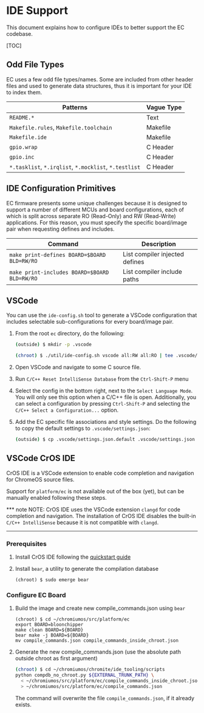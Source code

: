 # IDE Support

This document explains how to configure IDEs to better support the EC codebase.

[TOC]

## Odd File Types

EC uses a few odd file types/names. Some are included from other header files
and used to generate data structures, thus it is important for your IDE to index
them.

Patterns                                              | Vague Type
----------------------------------------------------- | ----------
`README.*`                                            | Text
`Makefile.rules`, `Makefile.toolchain`                | Makefile
`Makefile.ide`                                        | Makefile
`gpio.wrap`                                           | C Header
`gpio.inc`                                            | C Header
`*.tasklist`, `*.irqlist`, `*.mocklist`, `*.testlist` | C Header

## IDE Configuration Primitives

EC firmware presents some unique challenges because it is designed to support a
number of different MCUs and board configurations, each of which is split across
separate RO (Read-Only) and RW (Read-Write) applications. For this reason, you
must specify the specific board/image pair when requesting defines and includes.

Command                                      | Description
-------------------------------------------- | ------------------------------
`make print-defines BOARD=$BOARD BLD=RW/RO`  | List compiler injected defines
`make print-includes BOARD=$BOARD BLD=RW/RO` | List compiler include paths

## VSCode

You can use the `ide-config.sh` tool to generate a VSCode configuration that
includes selectable sub-configurations for every board/image pair.

1.  From the root `ec` directory, do the following:

    ```bash
    (outside) $ mkdir -p .vscode
    ```

    ```bash
    (chroot) $ ./util/ide-config.sh vscode all:RW all:RO | tee .vscode/c_cpp_properties.json
    ```

2.  Open VSCode and navigate to some C source file.

3.  Run `C/C++ Reset IntelliSense Database` from the `Ctrl-Shift-P` menu

4.  Select the config in the bottom right, next to the `Select Language Mode`.
    You will only see this option when a C/C++ file is open. Additionally, you
    can select a configuration by pressing `Ctrl-Shift-P` and selecting the
    `C/C++ Select a Configuration...` option.

5.  Add the EC specific file associations and style settings. Do the following
    to copy the default settings to `.vscode/settings.json`:

    ```bash
    (outside) $ cp .vscode/settings.json.default .vscode/settings.json
    ```

## VSCode CrOS IDE

CrOS IDE is a VSCode extension to enable code completion and navigation for
ChromeOS source files.

Support for `platform/ec` is not available out of the box (yet), but can be
manually enabled following these steps.

<!-- mdformat off(b/139308852) -->
*** note
NOTE: CrOS IDE uses the VSCode extension `clangd` for code completion and
navigation. The installation of CrOS IDE disables the built-in
`C/C++ IntelliSense` because it is not compatible with `clangd`.
***
<!-- mdformat on -->

### Prerequisites

1.  Install CrOS IDE following the [quickstart guide]
1.  Install `bear`, a utility to generate the compilation database

    ```
    (chroot) $ sudo emerge bear
    ```

[quickstart guide]: https://chromium.googlesource.com/chromiumos/chromite/+/main/ide_tooling/docs/quickstart.md

### Configure EC Board

1.  Build the image and create new compile_commands.json using `bear`

    ```
    (chroot) $ cd ~/chromiumos/src/platform/ec
    export BOARD=bloonchipper
    make clean BOARD=${BOARD}
    bear make -j BOARD=${BOARD}
    mv compile_commands.json compile_commands_inside_chroot.json
    ```

1.  Generate the new compile_commands.json (use the absolute path outside chroot
    as first argument)

    ```bash
    (chroot) $ cd ~/chromiumos/chromite/ide_tooling/scripts
    python compdb_no_chroot.py ${EXTERNAL_TRUNK_PATH} \
      < ~/chromiumos/src/platform/ec/compile_commands_inside_chroot.json \
      > ~/chromiumos/src/platform/ec/compile_commands.json
    ```
    The command will overwrite the file `compile_commands.json`, if it already
    exists.
